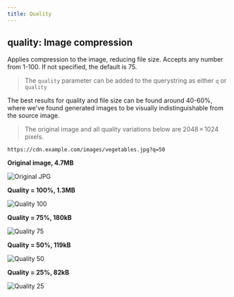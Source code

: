 ```yaml
---
title: Quality
---
```

## quality: Image compression

Applies compression to the image, reducing file size. Accepts any number from 1-100. If not specified, the default is 75.

> The `quality` parameter can be added to the querystring as either `q` or `quality`

The best results for quality and file size can be found around 40-60%, where we've found generated images to be visually indistinguishable from the source image.

> The original image and all quality variations below are 2048 × 1024 pixels.

`https://cdn.example.com/images/vegetables.jpg?q=50`

**Original image, 4.7MB**

![Original JPG](../../../assets/vegetables.jpg)

**Quality = 100%, 1.3MB**

![Quality 100](../../../assets/vegetables-full-quality-100.jpg "Image credit: Webvilla (https://unsplash.com/@webvilla)")

**Quality = 75%, 180kB**

![Quality 75](../../../assets/vegetables-full-quality-75.jpg "Image credit: Webvilla (https://unsplash.com/@webvilla)")

**Quality = 50%, 119kB**

![Quality 50](../../../assets/vegetables-full-quality-50.jpg "Image credit: Webvilla (https://unsplash.com/@webvilla)")

**Quality = 25%, 82kB**

![Quality 25](../../../assets/vegetables-full-quality-25.jpg "Image credit: Webvilla (https://unsplash.com/@webvilla)")

